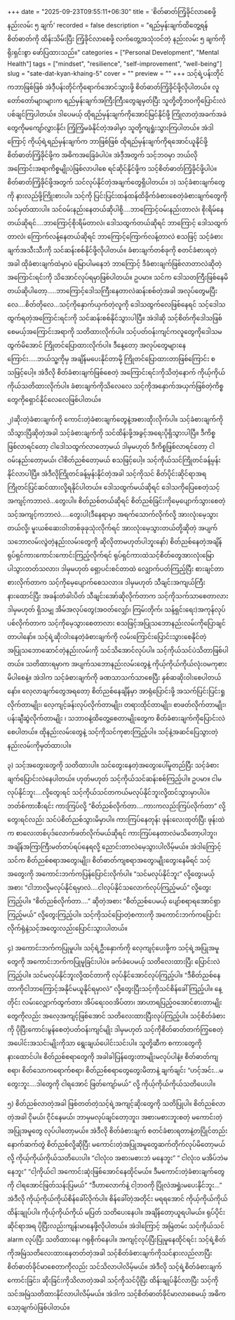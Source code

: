 +++
date = "2025-09-23T09:55:11+06:30"
title = 'စိတ်ဓာတ်ကြံ့ခိုင်လာစေဖို့ နည်းလမ်း ၅ ချက်'
recorded = false
description = "ရည်မှန်းချက်ထိတွေ့ရန် စိတ်ဓာတ်ကို ထိန်းသိမ်းပြီး ကြံ့ခိုင်လာစေဖို့ လက်တွေ့အသုံးဝင်တဲ့ နည်းလမ်း ၅ ချက်ကို ရိုးရှင်းစွာ ဖော်ပြထားသည်။"
categories = ["Personal Development", "Mental Health"]
tags = ["mindset", "resilience", "self-improvement", "well-being"]
slug = "sate-dat-kyan-khaing-5"
cover = ""
preview = ""
+++
သင့်ရဲ့ပန်းတိုင်ကဘာဖြစ်ဖြစ် အဲဒီ့ပန်းတိုင်ကိုရောက်အောင်သွားဖို့ စိတ်ဓာတ်ကြံ့ခိုင်ဖို့လိုပါတယ်။ လူတော်တော်များများက ရည်မှန်းချက်အကြီးကြီးတွေချမှတ်ပြီး သူတို့တို့ဘဝကိုပြောင်းလဲပစ်ချင်ကြပါတယ်။ ဒါပေမယ့် ထိုရည်မှန်းချက်ကိုအောင်မြင်နိုင်ဖို့ ကြုံလာတဲ့အခက်အခဲတွေကိုမကျော်လွှားနိုင်၊ ကြံ့ကြံ့မခံနိုင်တဲ့အခါမှာ သူတို့ကျရှုံးသွားကြပါတယ်။ အဲဒါကြောင့် ကိုယ့်ရဲ့ရည်မှန်းချက်က ဘာဖြစ်ဖြစ် ထိုရည်မှန်းချက်ကိုရအောင်ယူနိုင်ဖို့ စိတ်ဓာတ်ကြံ့ခိုင်ဖို့က အဓိကအခြေခံပါပဲ။ အဲဒီ့အတွက် သင့်ဘဝမှာ ဘယ်လိုအကြောင်းအရာကိစ္စမျိုးပဲဖြစ်လာပါစေ ရင်ဆိုင်နိုင်ဖို့က သင့်စိတ်ဓာတ်ကြံ့ခိုင်ဖို့ပါပဲ။ စိတ်ဓာတ်ကြံ့ခိုင်ဖို့အတွက် သင်လုပ်နိုင်တဲ့အချက်တွေရှိပါတယ်။
၁) သင့်ခံစားချက်တွေကို နားလည်ဖို့ကြိုးစားပါ။
သင့်ကို ပြင်းပြင်းထန်ထန်ထိခိုက်ခံစားစေတဲ့ခံစားချက်တွေကို သင်မှတ်ထားပါ။ သင်ဝမ်းနည်းနေတယ်ဆိုပါစို့….ဘာကြောင့်ဝမ်းနည်းတာလဲ၊ စိုးရိမ်နေတယ်ဆိုရင်….ဘာကြောင့်စိုးရိမ်တာလဲ၊ ဒေါသထွက်တယ်ဆိုရင် ဘာကြောင့် ဒေါသထွက်တာလဲ၊ ကြောက်လန့်နေတယ်ဆိုရင် ဘာကြောင့်ကြောက်လန့်တာလဲ စသဖြင့် သင့်ခံစားချက်အသီးသီးကို သင်ဆန်းစစ်နိုင်ဖို့လိုပါတယ်။ ခံစားချက်တစ်ခုကို စတင်ခံစားရတဲ့အခါ ထိုခံစားချက်ထဲမှာပဲ မြောပါမနေဘဲ ဘာကြောင့် ဒီခံစားချက်ဖြစ်လာတာလဲဆိုတဲ့အကြောင်းရင်းကို သိအောင်လုပ်ရမှာဖြစ်ပါတယ်။ ဥပမာ။ သင်က ဒေါသတကြီးဖြစ်နေမိတယ်ဆိုပါတော့…..ဘာကြောင့်ဒေါသကြီးနေတာလဲဆန်းစစ်တဲ့အခါ အလုပ်တွေမပြီးလေ….စိတ်တိုလေ…သင့်ကိုနှောက်ယှက်တဲ့လူကို ဒေါသထွက်လေဖြစ်နေရင် သင့်ဒေါသထွက်ရတဲ့အကြောင်းရင်းကို သင်ဆန်းစစ်နိုင်သွားပါပြီ။ အဲဒါဆို သင့်စိတ်ကိုဒေါသဖြစ်စေမယ့်အကြောင်းအရာကို သတိထားလိုက်ပါ။ သင့်ပတ်ဝန်းကျင်ကလူတွေကိုဒေါသမထွက်မိအောင် ကြိုတင်ပြောထားလိုက်ပါ။ ဒီနေ့တော့ အလုပ်တွေများနေကြောင်း…..ဘယ်သူ့ကိုမှ အချိန်မပေးနိုင်တာမို့ ကြိုတင်ပြောထားတာဖြစ်ကြောင်း စသဖြင့်ပေါ့။ အဲဒီလို စိတ်ခံစားချက်ဖြစ်စေတဲ့ အကြောင်းရင်းကိုသိတဲ့နောက် ကိုယ့်ကိုယ်ကိုယ်သတိထားလိုက်ပါ။ ခံစားချက်ကိုသိလေလေ သင့်ကိုအနှောက်အယှက်ဖြစ်တဲ့ကိစ္စတွေကိုရှောင်နိုင်လေလေဖြစ်ပါတယ်။

၂)ဆိုးတဲ့ခံစားချက်ကို ကောင်းတဲ့ခံစားချက်တွေနဲ့အစားထိုးလိုက်ပါ။
သင့်ခံစားချက်ကိုသိသွားပြီဆိုတဲ့အခါ သင့်ခံစားချက်ကို သင်ထိန်းဖို့အခွင့်အရေးပိုရှိသွားပါပြီ။ ဒီကိစ္စဖြစ်လာရင်တော့ ငါဒေါသထွက်လာတော့မယ် ဒါမှမဟုတ် ဒီကိစ္စဖြစ်လာရင်တော့ ငါဝမ်းနည်းတော့မယ်၊ ငါစိတ်ညစ်တော့မယ် စသဖြင့်ပေါ့။ သင့်ကိုယ်သင်ကြိုတင်ခန့်မှန်းနိုင်လာပါပြီ။ အဲဒီလိုကြိုတင်ခန့်မှန်းနိုင်တဲ့အခါ သင့်ကိုသင် စိတ်ပိုင်းဆိုင်ရာအရ ကြိုတင်ပြင်ဆင်ထားလို့ရနိုင်ပါတယ်။ ဒေါသထွက်မယ်ဆိုရင် ဒေါသကိုပြေစေတဲ့သင့်အကျင့်ကဘာလဲ…တွေးပါ။ စိတ်ညစ်တယ်ဆိုရင် စိတ်ညစ်ခြင်းကိုမေ့ပျောက်သွားစေတဲ့သင့်အကျင့်ကဘာလဲ…..တွေးပါ(ဒီနေရာမှာ အရက်သောက်လိုက်လို့ အားလုံးမေ့သွားတယ်လို့၊ မူးယစ်ဆေးဝါးတစ်ခုခုသုံးလိုက်ရင် အားလုံးမေ့သွားတယ်တို့ဆိုတဲ့ အပျက်သဘောလမ်းလွဲတဲ့နည်းလမ်းတွေကို ဆိုလိုတာမဟုတ်ပါဘူးနော်) စိတ်ညစ်နေတဲ့အချိန် ရုပ်ရှင်ကားကောင်းကောင်းကြည့်လိုက်ရင် ရုပ်ရှင်ကားထဲသင့်စိတ်တွေအားလုံးမြောပါသွားတတ်သလား၊ ဒါမှမဟုတ် ရှော့ပင်းစင်တာထဲ လျှောက်ပတ်ကြည့်ပြီး စားချင်တာစားလိုက်တာက သင့်ကိုမေ့ပျောက်စေသလား။ ဒါမှမဟုတ် သီချင်းအကျယ်ကြီးနားထောင်ပြီး အခန်းတံခါးပိတ် သီချင်းအော်ဆိုလိုက်တာက သင့်ကိုသက်သာစေတာလား ဒါမှမဟုတ် ရှိသမျှ အိမ်အလုပ်တွေ(အဝတ်လျှော်၊ ကြမ်းတိုက်၊ သန့်ရှင်းရေး)အကုန်လုပ်ပစ်လိုက်တာက သင့်ကိုမေ့သွားစေတာလား စသဖြင့်အပြုသဘောနည်းလမ်းကိုပြောချင်တာပါနော်။ သင့်ရဲ့ဆိုးဝါးနေတဲ့ခံစားချက်ကို လမ်းကြောင်းပြောင်းသွားစေနိုင်တဲ့အပြုသဘောဆောင်တဲ့နည်းလမ်းကို သင်သိအောင်လုပ်ပါ။ သင့်ကိုယ်သင်ပဲသိတာဖြစ်ပါတယ်။ သတိထားရမှာက အပျက်သဘောနည်းလမ်းတွေနဲ့ ကိုယ့်ကိုယ်ကိုယ်လုံးဝမကုစားမိပါစေနဲ့။ အဲဒါက သင့်ခံစားချက်ကို ခဏသာသက်သာစေပြီး နှစ်ဆဆိုးဝါးစေပါတယ်နော်။ လေ့လာချက်တွေအရတော့ စိတ်ညစ်နေချိန်မှာ အာရုံပြောင်းဖို့ အသက်ပြင်းပြင်းရှုလိုက်တာမျိုး၊ လေ့ကျင့်ခန်းလုပ်လိုက်တာမျိုး၊ တရားထိုင်တာမျိုး၊ စာဖတ်လိုက်တာမျိုး၊ ပန်းချီဆွဲလိုက်တာမျိုး ၊ သဘာဝနဲ့ထိတွေ့စေတာမျိုးတွေက စိတ်ခံစားချက်ကိုပြောင်းလဲစေပါတယ်။ ထိုနည်းလမ်းတွေနဲ့ သင့်ကိုသင်ကုစားကြည့်ပါ။ သင့်နဲ့အဆင်ပြေသွားတဲ့နည်းလမ်းကိုမှတ်ထားပါ။

၃) သင့်အတွေးတွေကို သတိထားပါ။
သင်တွေးနေတဲ့အတွေးပေါ်မူတည်ပြီး သင့်ခံစားချက်ပြောင်းလဲနေပါတယ်။ ဟုတ်မဟုတ် သင့်ကိုယ်သင်ဆန်းစစ်ကြည့်ပါ။ ဥပမာ။ ငါမလုပ်နိုင်ဘူး….လို့တွေးရင် သင့်ကိုယ်သင်တကယ်မလုပ်နိုင်ဘူးလို့ထင်သွားမှာပါပဲ။ ဘတ်စ်ကားစီးရင်း ကားကြပ်လို့ “စိတ်ညစ်လိုက်တာ….ကားကလည်းကြပ်လိုက်တာ” လို့တွေးရင်လည်း သင်ပဲစိတ်ညစ်သွားမိမှာပါ။ ကားကြပ်နေတုန်း ဖုန်းလေးထုတ်ပြီး ဖုန်းထဲက စာလေးတစ်ပုဒ်လောက်ဖတ်လိုက်မယ်ဆိုရင် ကားကြပ်နေတာလဲမသိတော့ပါဘူး၊ အချိန်အကြာကြီးမတ်တပ်ရပ်နေရလို့ ညောင်းတာလဲမေ့သွားပါလိမ့်မယ်။ အဲဒါကြောင့် သင်က စိတ်ညစ်စရာအတွေးမျိုး၊ စိတ်ဓာတ်ကျစရာအတွေးမျိုးတွေးနေမိရင် သင့်အတွေးကို အကောင်းဘက်ကပြန်ပြောင်းလိုက်ပါ။ “သင်မလုပ်နိုင်ဘူး” လို့တွေးမယ့်အစား “ငါဘာလို့မလုပ်နိုင်ရမှာလဲ….ငါလုပ်နိုင်သလောက်လုပ်ကြည့်မယ်” လို့တွေးကြည့်ပါ။ “စိတ်ညစ်လိုက်တာ….” ဆိုတဲ့အစား “စိတ်ညစ်ပေမယ့် ပျော်စရာရအောင်ရှာကြည့်မယ်” လို့တွေးကြည့်ပါ။ သင့်ကိုသင်ပြောတဲ့စကားကို အကောင်းဘက်ကပြောင်းလိုက်ရုံနဲ့သင့်အတွေးလည်းပြောင်းသွားပါတယ်။

၄) အကောင်းဘက်ကပြုမူပါ။
သင့်ရဲ့ဦးနှောက်ကို လေ့ကျင့်ပေးဖို့က သင့်ရဲ့အပြုအမူတွေကို အကောင်းဘက်ကပြုမူခြင်းပါပဲ။ ခက်ခဲပေမယ့် သတိလေးထားပြီး ပြောင်းလဲကြည့်ပါ။ သင်မလုပ်နိုင်ဘူးလို့ထင်တာကို လုပ်နိုင်အောင်လုပ်ကြည့်ပါ။ “ဒီစိတ်ညစ်နေတာကိုငါဘာကြောင့်အနိုင်မယူနိုင်ရမှာလဲ” လို့တွေးပြီးသင့်ကိုသင်စိန်ခေါ်ကြည့်ပါ။ နေ့တိုင်း လမ်းလျှောက်ထွက်တာ၊ အိပ်ရေး၀၀အိပ်တာ၊ အာဟာရပြည့်ဝအောင်စားတာမျိုးတွေကိုလည်း အလေ့အကျင့်ဖြစ်အောင် သတိလေးထားပြီးလုပ်ကြည့်ပါ။ သင့်စိတ်ခံစားကို ပိုပြီးကောင်းမွန်စေတဲ့ပတ်ဝန်းကျင်မျိုး ဒါမှမဟုတ် သင့်ကိုစိတ်ဓာတ်တက်ကြွစေတဲ့အပေါင်းအသင်းမျိုးကိုသာ ရွေးချယ်ပေါင်းသင်းပါ။ သူတို့ဆီက စကားတွေကို နားထောင်ပါ။ စိတ်ညစ်စရာတွေကို အခါခါပြန်တွေးတာမျိုးမလုပ်ပါနဲ့။ စိတ်ဓာတ်ကျစရာ၊ စိတ်သောကရောက်စရာ၊ စိတ်ညစ်စရာတွေတွေးမိတာနဲ့ ချက်ချင်း “ဟင့်အင်း…မတွေးဘူး….ဒါတွေကို ငါရအောင် ဖြတ်ကျော်မယ်” လို့ ကိုယ့်ကိုယ်ကိုယ်သတိပေးပါ။

၅) စိတ်ညစ်လာတဲ့အခါ ဖြစ်တတ်တဲ့သင့်ရဲ့အကျင့်ဆိုးတွေကို သတိပြုပါ။
စိတ်ညစ်လာတဲ့အခါ ငိုမယ်၊ ငိုင်နေမယ်၊ ဘာမှမလုပ်ချင်တော့ဘူး၊ အစားမစားဘူးစတဲ့ မကောင်းတဲ့အပြုအမူတွေ လုပ်ပါတော့မယ်။ အဲဒီလို စိတ်ခံစားချက် စတင်ခံစားရတာနဲ့တပြိုင်တည်း နောက်ဆက်တွဲ စိတ်ညစ်လို့ဆိုပြီး မကောင်းတဲ့အပြုအမူတွေဆက်တိုက်လုပ်မိတော့မယ်လို့ ကိုယ့်ကိုယ်ကိုယ်သတိပေးပါ။ “ငါလုံး၀ အစားမစားဘဲ မနေဘူး” “ ငါလုံး၀ မအိပ်ဘဲမနေဘူး” “ငါ့ကိုယ်ငါ အကောင်းဆုံးဖြစ်အောင်နေထိုင်မယ်။ ဒီမကောင်းတဲ့ခံစားချက်တွေကို ငါရအောင်ဖြတ်သန်းပြမယ်” “ဒီဟာလောက်နဲ့ ငါ့ဘဝကို ပြိုလဲအရှုံးမပေးနိုင်ဘူး…” အဲဒီလို ကိုယ့်ကိုယ်ကိုယ်စိန်ခေါ်လိုက်ပါ။ စိန်ခေါ်တဲ့အတိုင်း မရရအောင် ကိုယ့်ကိုယ်ကိုယ်ထိန်းချုပ်ပါ။ ကိုယ့်ကိုယ်ကိုယ် မပြတ် သတိပေးနေပါ။
အချိန်တော့ယူရပါမယ်။ ရုပ်ပိုင်းဆိုင်ရာအရ ပိုပြီးလည်းကျန်းမာနေဖို့လိုပါတယ်။ အဲဒါကြောင့် အမြဲတမ်း သင့်ကိုယ်သင် alarm လုပ်ပြီး သတိထားနေ၊ ဂရုစိုက်နေပါ။ အကျင့်လုပ်ပြီးပြုမူနေထိုင်ရင်း သင့်ရဲ့စိတ်ကိုအမြဲသတိလေးထားနေတတ်တဲ့အခါ သင့်စိတ်ခံစားချက်ကိုသင်နားလည်လာပြီး စိတ်ဓာတ်ခိုင်မာစေတာကိုလည်း သင်သိလာပါလိမ့်မယ်။ အဲဒီလို သင့်ရဲ့စိတ်ခံစားချက်ကောင်းခြင်း၊ ဆိုးခြင်းကိုသိလာတဲ့အခါ သင့်ကိုသင်ပိုပြီး ထိန်းချုပ်နိုင်လာပြီး သင့်ကိုသင်အမြဲသတိထားနိုင်လာပါလိမ့်မယ်။ အဲဒါက သင့်စိတ်ဓာတ်ခိုင်မာလာစေမယ့် အဓိက သော့ချက်ပဲဖြစ်ပါတယ်။ 